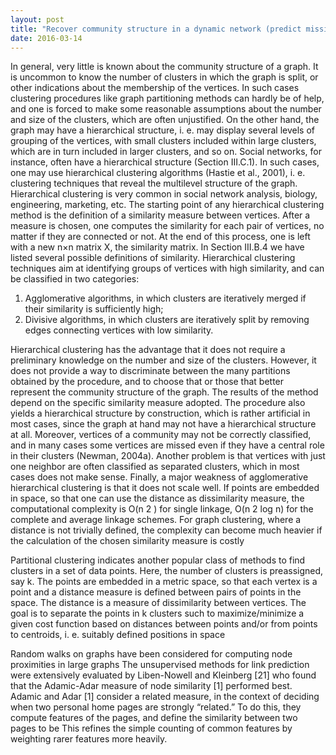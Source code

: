 ```yaml
---
layout: post
title: "Recover community structure in a dynamic network (predict missing links)"
date: 2016-03-14
---
```

In general, very little is known about the community
structure of a graph. It is uncommon to know the number
of clusters in which the graph is split, or other indications
about the membership of the vertices. In such
cases clustering procedures like graph partitioning methods
can hardly be of help, and one is forced to make some
reasonable assumptions about the number and size of the
clusters, which are often unjustified. On the other hand,
the graph may have a hierarchical structure, i. e. may
display several levels of grouping of the vertices, with
small clusters included within large clusters, which are
in turn included in larger clusters, and so on. Social networks,
for instance, often have a hierarchical structure
(Section III.C.1). In such cases, one may use hierarchical
clustering algorithms (Hastie et al., 2001), i. e. clustering
techniques that reveal the multilevel structure of the
graph. Hierarchical clustering is very common in social
network analysis, biology, engineering, marketing, etc.
The starting point of any hierarchical clustering
method is the definition of a similarity measure between
vertices. After a measure is chosen, one computes the
similarity for each pair of vertices, no matter if they are
connected or not. At the end of this process, one is left
with a new n×n matrix X, the similarity matrix. In Section
III.B.4 we have listed several possible definitions of
similarity. Hierarchical clustering techniques aim at identifying
groups of vertices with high similarity, and can be
classified in two categories:
1. Agglomerative algorithms, in which clusters are iteratively
merged if their similarity is sufficiently
high;
2. Divisive algorithms, in which clusters are iteratively
split by removing edges connecting vertices with
low similarity.

Hierarchical clustering has the advantage that it does
not require a preliminary knowledge on the number and
size of the clusters. However, it does not provide a way
to discriminate between the many partitions obtained by
the procedure, and to choose that or those that better
represent the community structure of the graph. The
results of the method depend on the specific similarity
measure adopted. The procedure also yields a hierarchical
structure by construction, which is rather artificial
in most cases, since the graph at hand may not have a
hierarchical structure at all. Moreover, vertices of a community
may not be correctly classified, and in many cases
some vertices are missed even if they have a central role
in their clusters (Newman, 2004a). Another problem is
that vertices with just one neighbor are often classified
as separated clusters, which in most cases does not make
sense. Finally, a major weakness of agglomerative hierarchical
clustering is that it does not scale well. If points
are embedded in space, so that one can use the distance
as dissimilarity measure, the computational complexity
is O(n
2
) for single linkage, O(n
2
log n) for the complete
and average linkage schemes. For graph clustering, where
a distance is not trivially defined, the complexity can become
much heavier if the calculation of the chosen similarity
measure is costly

Partitional clustering indicates another popular class
of methods to find clusters in a set of data points. Here,
the number of clusters is preassigned, say k. The points
are embedded in a metric space, so that each vertex is
a point and a distance measure is defined between pairs
of points in the space. The distance is a measure of dissimilarity
between vertices. The goal is to separate the
points in k clusters such to maximize/minimize a given cost function based on distances between points and/or
from points to centroids, i. e. suitably defined positions in
space

Random walks on graphs have been considered for computing
node proximities in large graphs
The unsupervised methods for link prediction were extensively
evaluated by Liben-Nowell and Kleinberg [21] who found that the
Adamic-Adar measure of node similarity [1] performed best. Adamic and Adar [1]
consider a related measure, in the context of deciding when two personal home pages are strongly
“related.” To do this, they compute features of the pages, and define the similarity between two
pages to be This refines the simple counting of common features by weighting rarer features more heavily.
